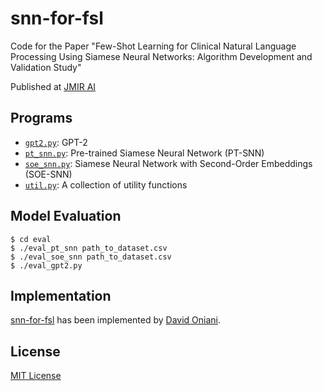 # snn-for-fsl

Code for the Paper "Few-Shot Learning for Clinical Natural Language Processing Using Siamese Neural
Networks: Algorithm Development and Validation Study"

Published at [JMIR AI][doi]

## Programs

- [`gpt2.py`](gpt2.py): GPT-2
- [`pt_snn.py`](pt_snn.py): Pre-trained Siamese Neural Network (PT-SNN)
- [`soe_snn.py`](soe_snn.py): Siamese Neural Network with Second-Order Embeddings (SOE-SNN)
- [`util.py`](util.py): A collection of utility functions

## Model Evaluation

```console
$ cd eval
$ ./eval_pt_snn path_to_dataset.csv
$ ./eval_soe_snn path_to_dataset.csv
$ ./eval_gpt2.py
```

## Implementation

[snn-for-fsl][snn-for-fsl] has been implemented by [David Oniani][david].

## License

[MIT License][license]

[snn-for-fsl]: https://github.com/oniani/snn-for-fsl
[david]: https://oniani.ai
[doi]: https://doi.org/10.2196/44293
[license]: LICENSE

